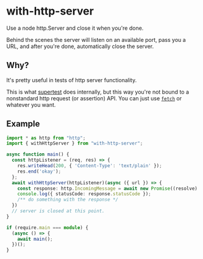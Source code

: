 # with-http-server

Use a node http.Server and close it when you're done.

Behind the scenes the server will listen on an available port, pass you a URL, and after you're done, automatically close the server.

## Why?

It's pretty useful in tests of http server functionality.

This is what [supertest](https://github.com/visionmedia/supertest) does internally, but this way you're not bound to a nonstandard http request (or assertion) API. You can just use [`fetch`](https://developer.mozilla.org/en-US/docs/Web/API/Fetch_API) or whatever you want.

## Example

```typescript
import * as http from "http";
import { withHttpServer } from "with-http-server";

async function main() {
  const httpListener = (req, res) => {
    res.writeHead(200, { 'Content-Type': 'text/plain' });
    res.end('okay');
  };
  await withHttpServer(httpListener)(async ({ url }) => {
    const response: http.IncomingMessage = await new Promise((resolve) => http.get(url, resolve));
    console.log({ statusCode: response.statusCode });
    /** do something with the response */
  })
  // server is closed at this point.
}

if (require.main === module) {
  (async () => {
    await main();
  })();
}
```
